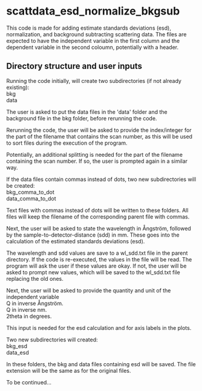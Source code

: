# scattdata_esd_normalize_bkgsub

This code is made for adding estimate standards deviations (esd), normalization,
and background subtracting scattering data. The files are expected to have the
independent variable in the first column and the dependent variable in the
second coloumn, potentially with a header.

## Directory structure and user inputs
Running the code initially, will create two subdirectories (if not already
existing):  
bkg  
data

The user is asked to put the data files in the 'data' folder and the background
file in the bkg folder, before rerunning the code.

Rerunning the code, the user will be asked to provide the index/integer for the
part of the filename that contains the scan number, as this will be used to sort
files during the execution of the program.

Potentially, an additional splitting is needed for the part of the filename
containing the scan number. If so, the user is prompted again in a similar way.

If the data files contain commas instead of dots, two new subdirectories will be
created:  
bkg_comma_to_dot  
data_comma_to_dot

Text files with commas instead of dots will be written to these folders. All
files will keep the filename of the corresponding parent file with commas.

Next, the user will be asked to state the wavelength in Ångström, followed by
the sample-to-detector-distance (sdd) in mm. These goes into the calculation of
the estimated standards deviations (esd).

The wavelength and sdd values are save to a wl_sdd.txt file in the parent
directory. If the code is re-executed, the values in the file will be read. The
program will ask the user if these values are okay. If not, the user will be
asked to prompt new values, which will be saved to the wl_sdd.txt file replacing
the old ones.

Next, the user will be asked to provide the quantity and unit of the independent
variable  
Q in inverse Ångström.  
Q in inverse nm.  
2theta in degrees.  

This input is needed for the esd calculation and for axis labels in the plots.

Two new subdirectories will created:  
bkg_esd  
data_esd

In these folders, the bkg and data files containing esd will be saved. The file
extension will be the same as for the original files.

To be continued...
